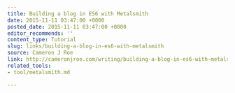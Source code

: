 ```yaml
---
title: Building a blog in ES6 with Metalsmith
date: 2015-11-11 03:47:00 +0000
posted_date: 2015-11-11 03:47:00 +0000
editor_recommends: ''
content_type: Tutorial
slug: links/building-a-blog-in-es6-with-metalsmith
source: Cameron J Roe
link: http://cameronjroe.com/writing/building-a-blog-in-es6-with-metalsmith/
related_tools:
- tool/metalsmith.md

---
```

